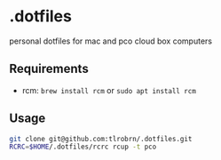 # .dotfiles

personal dotfiles for mac and pco cloud box computers

## Requirements

- rcm: `brew install rcm` or `sudo apt install rcm`

## Usage

```zsh
git clone git@github.com:tlrobrn/.dotfiles.git
RCRC=$HOME/.dotfiles/rcrc rcup -t pco
```
